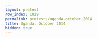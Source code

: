 ```yaml
---
layout: protest
row_index: 1029
permalink: protests/uganda-october-2014
title: Uganda, October 2014
hidden: true
---
```


